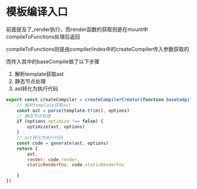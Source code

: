 # 模板编译入口

前面提及了_render执行，而render函数的获取则是在mount中compileToFunctions处理后返回

compileToFunctions则是由compiler/index中的createCompiler传入参数获取的

而传入其中的baseCompile做了以下步骤

1. 解析template获取ast
2. 静态节点处理
3. ast转化为执行代码

```js
export const createCompiler = createCompilerCreator(function baseCompile(template, options) {
    // 解析template获取ast
    const ast = parse(template.trim(), options)
    // 静态节点处理
    if (options.optimize !== false) {
        optimize(ast, options)
    }
    // ast转化为执行代码
    const code = generate(ast, options)
    return {
        ast,
        render: code.render,
        staticRenderFns: code.staticRenderFns

    }
})
```

